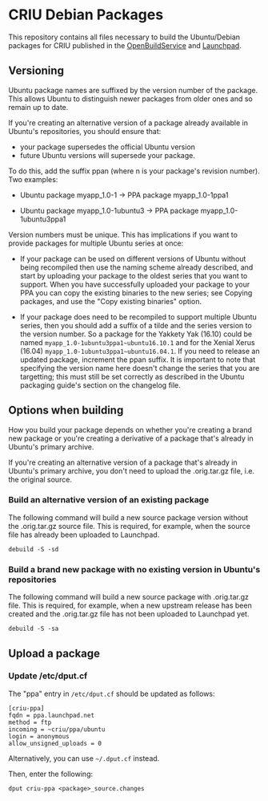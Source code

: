 # CRIU Debian Packages

This repository contains all files necessary to build the Ubuntu/Debian packages for CRIU published in the [OpenBuildService](https://build.opensuse.org/project/show/devel:tools:criu) and [Launchpad](https://launchpad.net/~criu).

## Versioning
Ubuntu package names are suffixed by the version number of the package. This allows Ubuntu to distinguish newer packages from older ones and so remain up to date.

If you're creating an alternative version of a package already available in Ubuntu's repositories, you should ensure that:

- your package supersedes the official Ubuntu version
- future Ubuntu versions will supersede your package.

To do this, add the suffix ppan (where n is your package's revision number). Two examples:

- Ubuntu package myapp_1.0-1 → PPA package myapp_1.0-1ppa1

- Ubuntu package myapp_1.0-1ubuntu3 → PPA package myapp_1.0-1ubuntu3ppa1

Version numbers must be unique. This has implications if you want to provide packages for multiple Ubuntu series at once:

- If your package can be used on different versions of Ubuntu without being recompiled then use the naming scheme already described, and start by uploading your package to the oldest series that you want to support. When you have successfully uploaded your package to your PPA you can copy the existing binaries to the new series; see Copying packages, and use the "Copy existing binaries" option.

- If your package does need to be recompiled to support multiple Ubuntu series, then you should add a suffix of a tilde and the series version to the version number. So a package for the Yakkety Yak (16.10) could be named `myapp_1.0-1ubuntu3ppa1~ubuntu16.10.1` and for the Xenial Xerus (16.04) `myapp_1.0-1ubuntu3ppa1~ubuntu16.04.1`. If you need to release an updated package, increment the ppan suffix. It is important to note that specifying the version name here doesn't change the series that you are targetting; this must still be set correctly as described in the Ubuntu packaging guide's section on the changelog file.

## Options when building

How you build your package depends on whether you're creating a brand new
package or you're creating a derivative of a package that's already in Ubuntu's
primary archive.

If you're creating an alternative version of a package that's already in
Ubuntu's primary archive, you don't need to upload the .orig.tar.gz file, i.e.
the original source.

### Build an alternative version of an existing package

The following command will build a new source package version without the .orig.tar.gz source file.
This is required, for example, when the source file has already been uploaded to Launchpad.

```console
debuild -S -sd
```

### Build a brand new package with no existing version in Ubuntu's repositories

The following command will build a new source package with .orig.tar.gz file. This is required, for example, when a new upstream release has been created and the .orig.tar.gz file has not been uploaded to Launchpad yet.

```console
debuild -S -sa
```

## Upload a package

### Update /etc/dput.cf

The "ppa" entry in `/etc/dput.cf` should be updated as follows:

```
[criu-ppa]
fqdn = ppa.launchpad.net
method = ftp
incoming = ~criu/ppa/ubuntu
login = anonymous
allow_unsigned_uploads = 0
```

Alternatively, you can use `~/.dput.cf` instead.

Then, enter the following:
```console
dput criu-ppa <package>_source.changes
```
